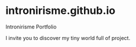 # intronirisme.github.io
Intronirisme Portfolio

I invite you to discover my tiny world full of project.
